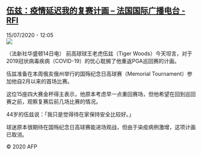 <!--1594814106000-->
[伍兹：疫情延迟我的复赛计画 – 法国国际广播电台 - RFI](http://www.rfi.fr//cn/contenu/20200715-%E4%BC%8D%E5%85%B9%E7%96%AB%E6%83%85%E5%BB%B6%E8%BF%9F%E6%88%91%E7%9A%84%E5%A4%8D%E8%B5%9B%E8%AE%A1%E7%94%BB)
------

<div>15/07/2020 - 12:05</div><img src="https://s.rfi.fr/media/display/a862edd4-c68e-11ea-b72d-005056a964fe/w:310/p:16x9/spo0002b.200715180502.jpg"><div class="t-content__body u-clearfix"><div class="m-interstitial"></div><p>（法新社华盛顿14日电）    前高球球王老虎伍兹（Tiger Woods）今天坦言，对于2019冠状病毒疾病（COVID-19）的忧心耽搁了他重返PGA巡回赛的计画。</p><p>    伍兹准备在本周俄亥俄州举行的国殇纪念日高球赛（Memorial Tournament）参加他自2月以来的首场比赛。</p><p>    这位15座四大赛金杯得主表示，他原本考虑早一点重回赛场，但他希望在回到巡回赛之前，观察复赛后前几场比赛的情况。</p><p>    44岁的伍兹说：「我只是觉得待在家保持安全比较好。」</p><p>    球迷原本很期待在国殇纪念日高球赛能进场观战，但由于染疫病例激增，这项计画已取消。</p><p class="t-copyright">© 2020 AFP</p>        </div>
